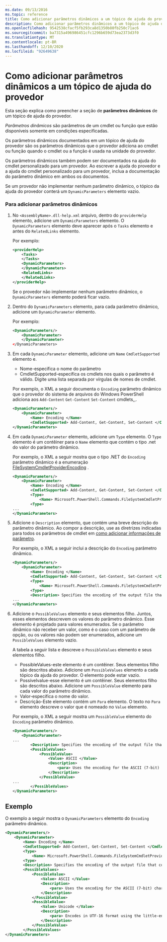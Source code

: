 ```yaml
---
ms.date: 09/13/2016
ms.topic: reference
title: Como adicionar parâmetros dinâmicos a um tópico de ajuda do provedor
description: Como adicionar parâmetros dinâmicos a um tópico de ajuda do provedor
ms.openlocfilehash: 9542538cfacf5fb293ca8d1350b80fb250c71ac6
ms.sourcegitcommit: ba7315a496986451cfc1296b659d73ea2373d3f0
ms.translationtype: MT
ms.contentlocale: pt-BR
ms.lasthandoff: 12/10/2020
ms.locfileid: "92649638"
---
```

# <a name="how-to-add-dynamic-parameters-to-a-provider-help-topic"></a>Como adicionar parâmetros dinâmicos a um tópico de ajuda do provedor

Esta seção explica como preencher a seção de **parâmetros dinâmicos** de um tópico de ajuda do provedor.

*Parâmetros dinâmicos* são parâmetros de um cmdlet ou função que estão disponíveis somente em condições especificadas.

Os parâmetros dinâmicos documentados em um tópico de ajuda do provedor são os parâmetros dinâmicos que o provedor adiciona ao cmdlet ou função quando o cmdlet ou a função é usada na unidade do provedor.

Os parâmetros dinâmicos também podem ser documentados na ajuda do cmdlet personalizado para um provedor. Ao escrever a ajuda do provedor e a ajuda do cmdlet personalizado para um provedor, inclua a documentação do parâmetro dinâmico em ambos os documentos.

Se um provedor não implementar nenhum parâmetro dinâmico, o tópico da ajuda do provedor conterá um `DynamicParameters` elemento vazio.

### <a name="to-add-dynamic-parameters"></a>Para adicionar parâmetros dinâmicos

1. No `<AssemblyName>.dll-help.xml` arquivo, dentro do `providerHelp` elemento, adicione um `DynamicParameters` elemento. O `DynamicParameters` elemento deve aparecer após o `Tasks` elemento e antes do `RelatedLinks` elemento.

   Por exemplo:

    ```xml
    <providerHelp>
        <Tasks>
        </Tasks>
        <DynamicParameters>
        </DynamicParameters>
        <RelatedLinks>
        </RelatedLinks>
    </providerHelp>
    ```

   Se o provedor não implementar nenhum parâmetro dinâmico, o `DynamicParameters` elemento poderá ficar vazio.

1. Dentro do `DynamicParameters` elemento, para cada parâmetro dinâmico, adicione um `DynamicParameter` elemento.

   Por exemplo:

    ```xml
    <DynamicParameters/>
        <DynamicParameter>
        </DynamicParameter>
    </DynamicParameters>
    ```

1. Em cada `DynamicParameter` elemento, adicione um `Name` `CmdletSupported` elemento e.

   - Nome-especifica o nome do parâmetro
   - CmdletSupported-especifica os cmdlets nos quais o parâmetro é válido. Digite uma lista separada por vírgulas de nomes de cmdlet.

   Por exemplo, o XML a seguir documenta o `Encoding` parâmetro dinâmico que o provedor do sistema de arquivos do Windows PowerShell adiciona aos `Add-Content` `Get-Content` `Set-Content` cmdlets,,.

    ```xml
    <DynamicParameters/>
        <DynamicParameter>
            <Name> Encoding </Name>
            <CmdletSupported> Add-Content, Get-Content, Set-Content </CmdletSupported>
    </DynamicParameters>

    ```

1. Em cada `DynamicParameter` elemento, adicione um `Type` elemento. O `Type` elemento é um contêiner para o `Name` elemento que contém o tipo .net do valor do parâmetro dinâmico.

   Por exemplo, o XML a seguir mostra que o tipo .NET do `Encoding` parâmetro dinâmico é a enumeração [FileSystemCmdletProviderEncoding](/dotnet/api/microsoft.powershell.commands.filesystemcmdletproviderencoding) .

    ```xml
    <DynamicParameters/>
        <DynamicParameter>
            <Name> Encoding </Name>
            <CmdletSupported> Add-Content, Get-Content, Set-Content </CmdletSupported>
            <Type>
                <Name> Microsoft.PowerShell.Commands.FileSystemCmdletProviderEncoding </Name>
            <Type>
    ...
    </DynamicParameters>
    ```

1. Adicione o `Description` elemento, que contém uma breve descrição do parâmetro dinâmico. Ao compor a descrição, use as diretrizes indicadas para todos os parâmetros de cmdlet em [como adicionar informações de parâmetro](./how-to-add-parameter-information.md).

   Por exemplo, o XML a seguir inclui a descrição do `Encoding` parâmetro dinâmico.

    ```xml
    <DynamicParameters/>
        <DynamicParameter>
            <Name> Encoding </Name>
            <CmdletSupported> Add-Content, Get-Content, Set-Content </CmdletSupported>
            <Type>
                <Name> Microsoft.PowerShell.Commands.FileSystemCmdletProviderEncoding </Name>
            <Type>
            <Description> Specifies the encoding of the output file that contains the content. </Description>
    ...
    </DynamicParameters>
    ```

1. Adicione o `PossibleValues` elemento e seus elementos filho. Juntos, esses elementos descrevem os valores do parâmetro dinâmico. Esse elemento é projetado para valores enumerados. Se o parâmetro dinâmico não receber um valor, como é o caso com um parâmetro de opção, ou os valores não podem ser enumerados, adicione um `PossibleValues` elemento vazio.

   A tabela a seguir lista e descreve o `PossibleValues` elemento e seus elementos filho.

   - PossibleValues-este elemento é um contêiner. Seus elementos filho são descritos abaixo. Adicione um `PossibleValues` elemento a cada tópico da ajuda do provedor. O elemento pode estar vazio.
   - Possívelvalue-esse elemento é um contêiner. Seus elementos filho são descritos abaixo. Adicione um `PossibleValue` elemento para cada valor do parâmetro dinâmico.
   - Valor-especifica o nome do valor.
   - Descrição-Este elemento contém um `Para` elemento. O texto no `Para` elemento descreve o valor que é nomeado no `Value` elemento.

   Por exemplo, o XML a seguir mostra um `PossibleValue` elemento do `Encoding` parâmetro dinâmico.

    ```xml
    <DynamicParameters/>
        <DynamicParameter>
    ...
            <Description> Specifies the encoding of the output file that contains the content. </Description>
            <PossibleValues>
                <PossibleValue>
                    <Value> ASCII </Value>
                    <Description>
                        <para> Uses the encoding for the ASCII (7-bit) character set. </para>
                    </Description>
                </PossibleValue>
    ...
            </PossibleValues>
    </DynamicParameters>
    ```

## <a name="example"></a>Exemplo

O exemplo a seguir mostra o `DynamicParameters` elemento do `Encoding` parâmetro dinâmico.

```xml
<DynamicParameters/>
    <DynamicParameter>
        <Name> Encoding </Name>
        <CmdletSupported> Add-Content, Get-Content, Set-Content </CmdletSupported>
        <Type>
            <Name> Microsoft.PowerShell.Commands.FileSystemCmdletProviderEncoding </Name>
        <Type>
        <Description> Specifies the encoding of the output file that contains the content. </Description>
        <PossibleValues>
            <PossibleValue>
                <Value> ASCII </Value>
                <Description>
                    <para> Uses the encoding for the ASCII (7-bit) character set. </para>
                </Description>
            </PossibleValue>
            <PossibleValue>
                <Value> Unicode </Value>
                <Description>
                    <para> Encodes in UTF-16 format using the little-endian byte order. </para>
                </Description>
            </PossibleValue>
        </PossibleValues>
</DynamicParameters>
```
